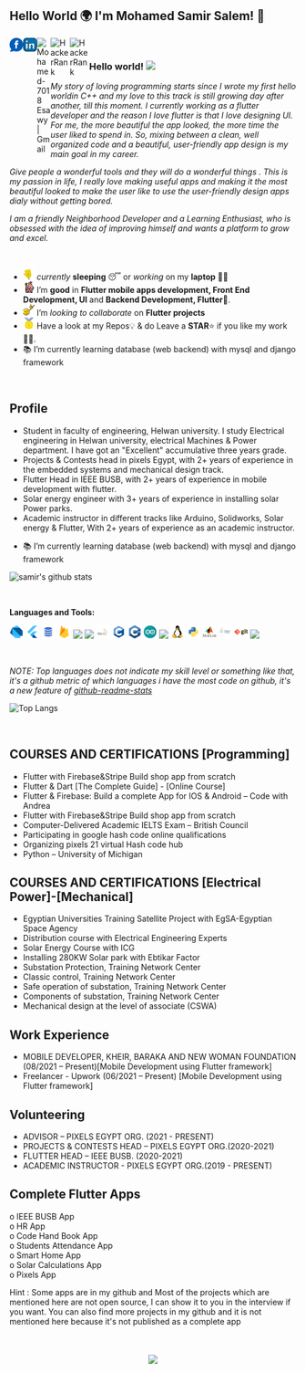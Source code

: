 ## Hello World 🌍 I'm Mohamed Samir Salem! 👋 

<a href="https://www.facebook.com/mohamed.almasri.5686/">
  <img align="left" alt="Mohamed-7018 | Fcebook" width="24px" src="/assets/facebook.svg"/>
</a>
<a href="https://www.linkedin.com/in/mohamed-samir-9b0b2a203">
  <img align="left" alt="Mohamed-7018 | LinkedIn" width="24px" src="/assets/linkedin.svg"/>
</a>
<a href="mailto:mohamedkhalilalmasri@gmail.com">
  <img align="left" alt="Mohamed-7018 Esawy | Gmail" width="24px" src="https://user-images.githubusercontent.com/80456446/140469108-1a340307-b696-4f83-bd31-27f632bca393.png" />
</a>
<a href="https://www.hackerrank.com/mohamedkhalilal1">
 <img align="left" alt="HackerRank" width="34px" src="https://upload.wikimedia.org/wikipedia/commons/6/65/HackerRank_logo.png"/> 
</a>
<a href="https://www.instagram.com/mohamed_samir_7018/">
 <img align="left" alt="HackerRank" width="34px" src="https://user-images.githubusercontent.com/80456446/140470099-0233261b-373f-43f3-80e4-6be8ff9c9438.png"/> 
</a>

<br/>
<!-- 
    &nbsp; [![HitCount](http://hits.dwyl.com/SatYu26/SatYu26.svg)](http://hits.dwyl.com/SatYu26/SatYu26) 
-->

###  Hello world!&nbsp;<img src="https://i.pinimg.com/originals/2e/5c/72/2e5c72d2e357c97df0cbd6d63e782989.gif" width="15px">


<p>
  <em>
    My story of loving programming starts since I wrote my first hello worldin C++ and my love to this track is still growing day after another, till this moment. I currently working as a flutter developer and the reason I love flutter is that I love designing UI. For me, the more beautiful the app looked, the more time the user liked to spend in. So, mixing between a clean, well organized code and a beautiful, user-friendly app design is my main goal in my career. 
    
Give people a wonderful tools and they will do a wonderful things . This is my passion in life, I really love making useful apps and making it the most beautiful looked to make the user like to use the user-friendly design apps dialy without getting bored.
    
I am a friendly Neighborhood Developer and a Learning Enthusiast, who is obsessed with the idea of improving himself and wants a platform to grow and excel.

  </em>  
</p>

<!-- <a href="https://discord.com/invite/aNEPJcP">
  <img align="left" alt="Mohamed-7018's Discord" width="24px" src="/assets/discord.svg"/> -->
<!-- </a> -->

<!-- <br />
<br /> -->
<br>

- <img alt="GIF" src="https://github.com/SatYu26/SatYu26/blob/master/Assets/wave.gif" width="20vw" /> *currently* **sleeping** 😴 or *working* on my **laptop** 👩‍💻
- <img alt="GIF" src="https://github.com/SatYu26/SatYu26/blob/master/Assets/gandalf_parrot.gif" width="20vw" /> I’m **good** in **Flutter mobile apps development, Front End Development, UI** and **Backend Development, Flutter**💪.
- <img alt="GIF" src="https://github.com/SatYu26/SatYu26/blob/master/Assets/headbang.gif" width="20vw" /> I’m *looking to collaborate* on **Flutter projects** 
- <img alt="GIF" src="https://github.com/SatYu26/SatYu26/blob/master/Assets/Medal.gif" width="20vw" /> Have a look at my Repos💡 & do Leave a **STAR**⭐️ if you like my work👩‍💻.
-  📚 I’m currently learning database (web backend) with mysql and django framework
<br>


## Profile
-	Student in  faculty of engineering, Helwan university. I study Electrical engineering in Helwan university, electrical Machines & Power department. I have got an "Excellent" accumulative three years grade.<br />
-	Projects & Contests head in pixels Egypt, with 2+ years of experience in the embedded systems and mechanical design track.<br />
-	Flutter Head in IEEE BUSB, with 2+ years of experience in mobile development with flutter.<br />
-	Solar energy engineer with 3+ years of experience in installing solar Power parks.<br />
-	Academic instructor in different tracks like Arduino, Solidworks, Solar energy & Flutter, With 2+ years of experience as an academic instructor.<br />
<!-- I am a Flutter & Experienced Project Head with a demonstrated history of working in the education management industry. Skilled in SolidWorks, Presentation Skills, Atmel AVR, Arduino, and Soft Skills. Strong operations professional graduated from Faculty of engineering - Helwan university.  Enthusiast from Indonesia <img width="21px" src="/assets/id-flag.png" style="margin-left:4px"/> -->
- 📚 I’m currently learning database (web backend) with mysql and django framework

![samir's github stats](https://github-readme-stats.vercel.app/api?username=Mohamed-7018&count_private=true&show_icons=true&theme=jolly&include_all_commits=true)&nbsp;&nbsp;

<!-- <img align="center" src="https://github-readme-stats.vercel.app/api?username=Mohamed-7018&show_icons=true&include_all_commits=true&theme=algolia" alt="Anurag's github stats"/> -->
<br/>

**Languages and Tools:**

<code><img height="24px" src="https://raw.githubusercontent.com/github/explore/80688e429a7d4ef2fca1e82350fe8e3517d3494d/topics/dart/dart.png"></code>
<code><img height="24px" src="https://raw.githubusercontent.com/github/explore/80688e429a7d4ef2fca1e82350fe8e3517d3494d/topics/flutter/flutter.png"></code>
<code><img height="24px" src="https://raw.githubusercontent.com/github/explore/80688e429a7d4ef2fca1e82350fe8e3517d3494d/topics/sql/sql.png"></code>
<code><img height="24px" src="https://raw.githubusercontent.com/github/explore/80688e429a7d4ef2fca1e82350fe8e3517d3494d/topics/firebase/firebase.png"></code>
<code><img height="24px" src="https://upload.wikimedia.org/wikipedia/commons/f/f2/Google_Apps_Script.png"></code>
<code><img height="24px" src="https://img1.pnghut.com/17/9/6/NXj2z95E2B/logo-mysql-mobile-app-development-sqlite-android-software.jpg"></code>
<code><img height="24px" src="https://raw.githubusercontent.com/github/explore/80688e429a7d4ef2fca1e82350fe8e3517d3494d/topics/mysql/mysql.png"></code>
<code><img height="24px" src="https://raw.githubusercontent.com/github/explore/80688e429a7d4ef2fca1e82350fe8e3517d3494d/topics/c/c.png"></code>
<code><img height="24px" src="https://raw.githubusercontent.com/github/explore/80688e429a7d4ef2fca1e82350fe8e3517d3494d/topics/cpp/cpp.png"></code>
<code><img height="24px" src="https://raw.githubusercontent.com/github/explore/80688e429a7d4ef2fca1e82350fe8e3517d3494d/topics/arduino/arduino.png"></code>
<code><img height="24px" src="https://encrypted-tbn0.gstatic.com/images?q=tbn:ANd9GcS9w2hD0G4S57Mtr2NWvkUpRFIIhtVgDQkn7UgJ8QHjUdmzQ4DyeCJCCmkM9QZXXJyskdk&usqp=CAU"></code>
<code><img height="24px" src="https://raw.githubusercontent.com/github/explore/80688e429a7d4ef2fca1e82350fe8e3517d3494d/topics/linux/linux.png"></code>
<code><img height="24px" src="https://raw.githubusercontent.com/github/explore/80688e429a7d4ef2fca1e82350fe8e3517d3494d/topics/python/python.png"></code>
<code><img height="24px" src="https://raw.githubusercontent.com/github/explore/80688e429a7d4ef2fca1e82350fe8e3517d3494d/topics/matlab/matlab.png"></code>
<code><img height="24px" src="https://raw.githubusercontent.com/github/explore/80688e429a7d4ef2fca1e82350fe8e3517d3494d/topics/java/java.png"></code>
<code><img height="24px" src="https://raw.githubusercontent.com/github/explore/80688e429a7d4ef2fca1e82350fe8e3517d3494d/topics/git/git.png"></code>
<code><img height="24px" src="https://logos-download.com/wp-content/uploads/2019/01/Stack_Overflow_Logo.png"></code>





<br/>

*NOTE: Top languages does not indicate my skill level or something like that, it's a github metric of which languages i have the most code on github, it's a new feature of [github-readme-stats](https://github.com/Mohamed-7018/github-readme-stats)*



![Top Langs](https://github-readme-stats.vercel.app/api/top-langs/?username=Mohamed-7018&theme=jolly)&nbsp;&nbsp;
</h1>
<br>

<!-- <br/>

<img align="left" src="https://github-readme-stats.vercel.app/api/top-langs/?username=Mohamed-7018&layout=compact&theme=algolia"/><br/>

<br/><br/><br/><br/>
<br/> <br/> -->

## COURSES AND CERTIFICATIONS [Programming]
- Flutter with Firebase&Stripe Build shop app from scratch <br/>
-	Flutter & Dart [The Complete Guide] - [Online Course] <br/>
-	Flutter & Firebase: Build a complete App for IOS & Android – Code with Andrea <br/>
-	Flutter with Firebase&Stripe Build shop app from scratch<br/>
-	Computer-Delivered Academic IELTS Exam – British Council<br/>
-	Participating in google hash code online qualifications<br/>
-	Organizing pixels 21 virtual Hash code hub<br/>
-	Python – University of Michigan<br/>

## COURSES AND CERTIFICATIONS [Electrical Power]-[Mechanical]
- Egyptian Universities Training Satellite Project with EgSA-Egyptian Space Agency
- Distribution course with Electrical Engineering Experts<br/>
- Solar Energy Course with ICG<br/>
- Installing 280KW Solar park with Ebtikar Factor <br/>
- Substation Protection, Training Network Center<br>
- Classic control, Training Network Center <br/>
- Safe operation of substation, Training Network Center<br/>
- Components of substation, Training Network Center<br/>
- Mechanical design at the level of associate (CSWA)

## Work Experience
- MOBILE DEVELOPER, KHEIR, BARAKA AND NEW WOMAN FOUNDATION (08/2021 – Present)[Mobile Development using Flutter framework]
- Freelancer - Upwork  (06/2021 – Present) [Mobile Development using Flutter framework]<br/>

## Volunteering 
- ADVISOR – PIXELS EGYPT ORG. (2021 - PRESENT)
- PROJECTS & CONTESTS HEAD – PIXELS EGYPT ORG.(2020-2021)
- FLUTTER HEAD – IEEE BUSB. (2020-2021)
- ACADEMIC INSTRUCTOR - PIXELS EGYPT ORG.(2019 - PRESENT)

## Complete Flutter Apps
o IEEE BUSB App <br/>
o HR App <br/>
o Code Hand Book App <br/>
o Students Attendance App<br/>
o Smart Home App<br/>
o Solar Calculations App<br/>
o Pixels App<br/>


Hint : Some apps are in my github and Most of the projects which are mentioned here are not open source, I can show it to you in the interview if you want. 
You can also find more projects in my github and it is not mentioned here because it's not published as a complete app

<h1 align="center">
  <img src="https://media.giphy.com/media/jpVnC65DmYeyRL4LHS/giphy.gif" width="20%">
</h1>
<!-- ![thankyou-typography-poster-celebration-text-badge-vector-cal-calligraphy-128549303](https://user-images.githubusercontent.com/80456446/137462532-62f41e8f-c949-48b8-b77d-e967ac3f212f.jpg)
 -->
